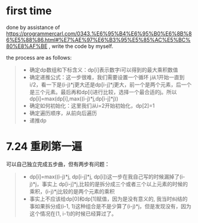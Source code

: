 # first time

done by assistance of https://programmercarl.com/0343.%E6%95%B4%E6%95%B0%E6%8B%86%E5%88%86.html#%E7%AE%97%E6%B3%95%E5%85%AC%E5%BC%80%E8%AF%BE , write the code by myself.

the process are as follows:
>
>+ 确定dp数组和下标含义：dp[i]表示数字i可以得到的最大乘积数值
>+ 确定递推公式：这一步很难，我们需要设置一个循环 j从1开始一直到 i/2，看一下是(i-j)*j更大还是dp[i-j]*j更大，前一个是两个元素，后一个是三个元素。最后再和dp[i]进行比较，选择一个最合适的j。所以dp[i]=max(dp[i],max((i-j)*j,dp[i-j]*j))
>+ 确定如何初始化：这里我们从i=2开始初始化，dp[2]=1
>+ 确定遍历顺序，从前向后遍历
>+ 递推dp

# 7.24 重刷第一遍
可以自己独立完成五步曲，但有两步有问题：
>+ dp[i]=max((i-j)*j, dp[i-j]*j, dp[i])这一步在我自己写的时候漏掉了(i-j)*j，事实上 dp[i-j]*j,比较的是拆分成三个或者三个以上元素的时候的乘积，(i-j)*j比较的是两个元素的乘积
>+ 事实上不应该给dp[0]和dp[1]赋值，因为是没有意义的, 我当时纠结的事如果拆分成(i-1, 1)这种组合是不是少算了(i-j)*j，但是发现没有，因为这个情况在(1, i-1)的时候已经算过了。